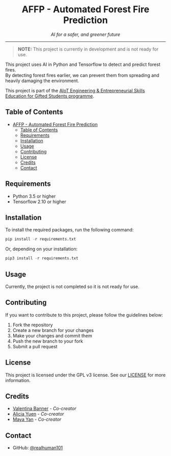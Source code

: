 # <div align="center">AFFP - Automated Forest Fire Prediction</div>
<div align="center"><i>AI for a safer, and greener future</i></div>

***

> **NOTE:** This project is currently in development and is not ready for use.

This project uses AI in Python and Tensorflow to detect and predict forest fires.  
By detecting forest fires earlier, we can prevent them from spreading and heavily damaging the environment.

This project is part of the [AIoT Engineering & Entrepreneurial Skills Education for Gifted Students programme](https://cityueegef.github.io/about/).

## Table of Contents

- [AFFP - Automated Forest Fire Prediction](#affp---automated-forest-fire-prediction)
  - [Table of Contents](#table-of-contents)
  - [Requirements](#requirements)
  - [Installation](#installation)
  - [Usage](#usage)
  - [Contributing](#contributing)
  - [License](#license)
  - [Credits](#credits)
  - [Contact](#contact)

## Requirements

- Python 3.5 or higher
- Tensorflow 2.10 or higher

## Installation

To install the required packages, run the following command:

```py
pip install -r requirements.txt
```

Or, depending on your installation:

```py
pip3 install -r requirements.txt
```

## Usage

Currently, the project is not completed so it is not ready for use.

## Contributing

If you want to contribute to this project, please follow the guidelines below:

1. Fork the repository
2. Create a new branch for your changes
3. Make your changes and commit them
4. Push the new branch to your fork
5. Submit a pull request

## License

This project is licensed under the GPL v3 license. See our [LICENSE](LICENSE) for more information.

## Credits

- [Valentina Banner](https://github.com/realhuman101) - *Co-creator*
- [Alicia Yuen](https://github.com/Alicia1234567891) - *Co-creator*
- [Maya Yan](https://github.com/mayahkg) - *Co-creator*

## Contact

- GitHub: [@realhuman101](https://github.com/realhuman101)
